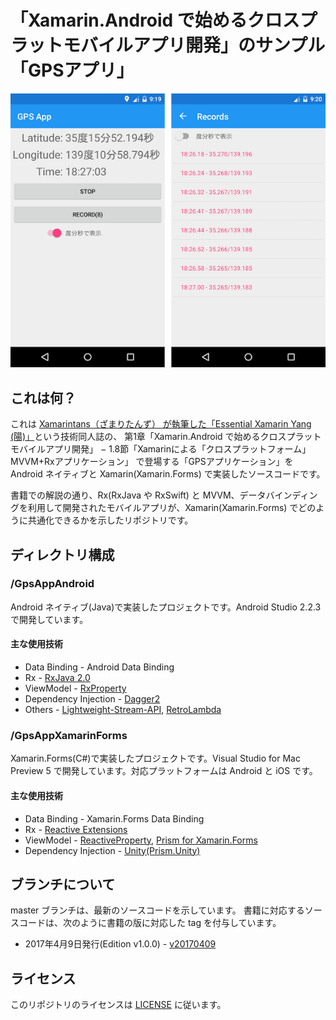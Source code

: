 # 「Xamarin.Android で始めるクロスプラットモバイルアプリ開発」のサンプル「GPSアプリ」
![screenshot01](screenshot_01.png)

## これは何？

これは [Xamarintans（ざまりたんず） が執筆した「Essential Xamarin Yang (陽)」](https://atsushieno.github.io/xamaritans/tbf2.html)という技術同人誌の、
第1章「Xamarin.Android で始めるクロスプラットモバイルアプリ開発」 − 1.8節「Xamarinによる「クロスプラットフォーム」MVVM+Rxアプリケーション」 で登場する「GPSアプリケーション」を Android ネイティブと Xamarin(Xamarin.Forms) で実装したソースコードです。

書籍での解説の通り、Rx(RxJava や RxSwift) と MVVM、データバインディングを利用して開発されたモバイルアプリが、Xamarin(Xamarin.Forms) でどのように共通化できるかを示したリポジトリです。


## ディレクトリ構成

### /GpsAppAndroid

Android ネイティブ(Java)で実装したプロジェクトです。Android Studio 2.2.3 で開発しています。

#### 主な使用技術
* Data Binding - Android Data Binding
* Rx - [RxJava 2.0](https://github.com/ReactiveX/RxJava)
* ViewModel - [RxProperty](https://github.com/k-kagurazaka/rx-property-android)
* Dependency Injection - [Dagger2](https://github.com/google/dagger)
* Others - [Lightweight-Stream-API](https://github.com/aNNiMON/Lightweight-Stream-API), [RetroLambda](https://github.com/evant/gradle-retrolambda)

### /GpsAppXamarinForms

Xamarin.Forms(C#)で実装したプロジェクトです。Visual Studio for Mac Preview 5 で開発しています。対応プラットフォームは Android
 と iOS です。

#### 主な使用技術
* Data Binding - Xamarin.Forms Data Binding
* Rx - [Reactive Extensions](https://github.com/Reactive-Extensions/Rx.NET)
* ViewModel - [ReactiveProperty](https://github.com/runceel/ReactiveProperty), [Prism for Xamarin.Forms](https://www.nuget.org/packages/Prism.Forms/)
* Dependency Injection - [Unity(Prism.Unity)](https://www.nuget.org/packages/Prism.Unity/)

## ブランチについて
master ブランチは、最新のソースコードを示しています。
書籍に対応するソースコードは、次のように書籍の版に対応した tag を付与しています。

* 2017年4月9日発行(Edition v1.0.0) - [v20170409](../../tree/v20170409)

## ライセンス
このリポジトリのライセンスは [LICENSE](LICENSE) に従います。
